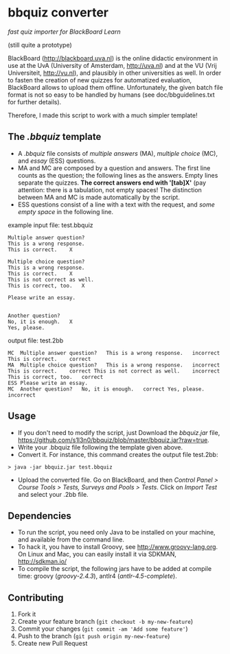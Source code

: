 # bbquiz converter

*fast quiz importer for BlackBoard Learn* 

(still quite a prototype)

BlackBoard (http://blackboard.uva.nl) is the online didactic environment in use at the UvA (University of Amsterdam, http://uva.nl) and at the VU (Vrij Universiteit, http://vu.nl), and plausibly in other universities as well. In order to fasten the creation of new quizzes for automatized evaluation, BlackBoard allows to upload them offline. Unfortunately, the given batch file format is not so easy to be handled by humans (see doc/bbguidelines.txt for further details).

Therefore, I made this script to work with a much simpler template!

## The *.bbquiz* template

* A *.bbquiz* file consists of *multiple answers* (MA), *multiple choice* (MC), and *essay* (ESS) questions.  
* MA and MC are composed by a question and answers. The first line counts as the question; the following lines as the answers. Empty lines separate the quizzes. **The correct answers end with '[tab]X'** (pay attention: there is a tabulation, not empty spaces! The distinction between MA and MC is made automatically by the script. 
* ESS questions consist of a line with a text with the request, and *some empty space* in the following line.

example input file: test.bbquiz
```
Multiple answer question?
This is a wrong response.
This is correct.    X

Multiple choice question?
This is a wrong response.
This is correct.    X
This is not correct as well.
This is correct, too.   X

Please write an essay.


Another question?
No, it is enough.   X
Yes, please.

```

output file: test.2bb
```
MC	Multiple answer question?	This is a wrong response.	incorrect	This is correct.	correct
MA	Multiple choice question?	This is a wrong response.	incorrect	This is correct.	correct	This is not correct as well.	incorrect	This is correct, too.	correct
ESS	Please write an essay.
MC	Another question?	No, it is enough.	correct	Yes, please.	incorrect
```

## Usage 

* If you don't need to modify the script, just Download the *bbquiz.jar* file, https://github.com/s1l3n0/bbquiz/blob/master/bbquiz.jar?raw=true. 
* Write your .bbquiz file following the template given above.
* Convert it. For instance, this command creates the output file test.2bb:
```
> java -jar bbquiz.jar test.bbquiz
```
* Upload the converted file. Go on BlackBoard, and then *Control Panel > Course Tools > Tests, Surveys and Pools > Tests*. Click on *Import Test* and select your .2bb file.

## Dependencies

* To run the script, you need only Java to be installed on your machine, and available from the command line.
* To hack it, you have to install Groovy, see http://www.groovy-lang.org. On Linux and Mac, you can easily install it via SDKMAN, http://sdkman.io/
* To compile the script, the following jars have to be added at compile time: groovy (*groovy-2.4.3*),  antlr4 (*antlr-4.5-complete*).

## Contributing

1. Fork it
2. Create your feature branch (`git checkout -b my-new-feature`)
3. Commit your changes (`git commit -am 'Add some feature'`)
4. Push to the branch (`git push origin my-new-feature`)
5. Create new Pull Request
